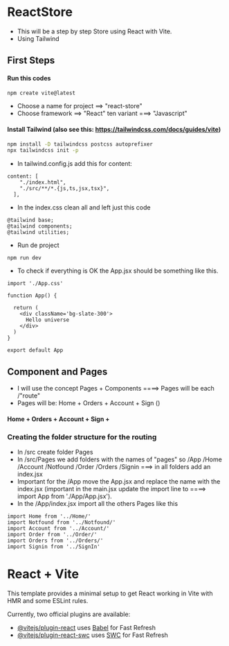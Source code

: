 
# ReactStore

- This will be a step by step Store using React with Vite.
- Using Tailwind 


## First Steps
#### Run this codes
```sh
npm create vite@latest
```
- Choose a name for project ==> "react-store"
- Choose framework ==> "React" ten variant ===> "Javascript"

#### Install Tailwind (also see this: https://tailwindcss.com/docs/guides/vite)
```sh
npm install -D tailwindcss postcss autoprefixer
npx tailwindcss init -p
```
- In tailwind.config.js add this for content:
```
content: [
    "./index.html",
    "./src/**/*.{js,ts,jsx,tsx}",
  ],
```
- In the index.css clean all and left just this code
```
@tailwind base;
@tailwind components;
@tailwind utilities;
```
- Run de project 
```
npm run dev 
```
- To check if everything is OK the App.jsx should be something like this.
```
import './App.css'

function App() {

  return (
    <div className='bg-slate-300'>
      Hello universe
    </div>
  )
}

export default App
``` 
## Component and Pages
- I will use the concept Pages + Components ====> Pages will be each /"route"
- Pages will be: Home + Orders + Account + Sign ()
#### Home + Orders + Account + Sign + 

### Creating the folder structure for the routing
- In /src create folder Pages
- In /src/Pages we add folders with the names of "pages" so /App /Home /Account /Notfound /Order /Orders /Signin  ===> in all folders add an index.jsx
- Important for the /App move the App.jsx and replace the name with the index.jsx (important in the main.jsx update the import line to ====> import App from './App/App.jsx').
- In the /App/index.jsx import all the others Pages like this
```
import Home from '../Home/'
import Notfound from '../Notfound/'
import Account from '../Account/'
import Order from '../Order/'
import Orders from '../Orders/'
import Signin from '../SignIn'
```


# React + Vite

This template provides a minimal setup to get React working in Vite with HMR and some ESLint rules.

Currently, two official plugins are available:

- [@vitejs/plugin-react](https://github.com/vitejs/vite-plugin-react/blob/main/packages/plugin-react/README.md) uses [Babel](https://babeljs.io/) for Fast Refresh
- [@vitejs/plugin-react-swc](https://github.com/vitejs/vite-plugin-react-swc) uses [SWC](https://swc.rs/) for Fast Refresh
